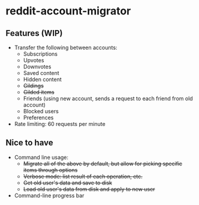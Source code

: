 # reddit-account-migrator

## Features (WIP)

- Transfer the following between accounts:
  - Subscriptions
  - Upvotes
  - Downvotes
  - Saved content
  - Hidden content
  - ~~Gildings~~
  - ~~Gilded items~~
  - Friends (using new account, sends a request to each friend from old account)
  - Blocked users
  - Preferences
- Rate limiting: 60 requests per minute
  
## Nice to have

- Command line usage:
  - ~~Migrate all of the above by default, but allow for picking specific items through options~~
  - ~~Verbose mode: list result of each operation, etc.~~
  - ~~Get old user's data and save to disk~~
  - ~~Load old user's data from disk and apply to new user~~
- Command-line progress bar
